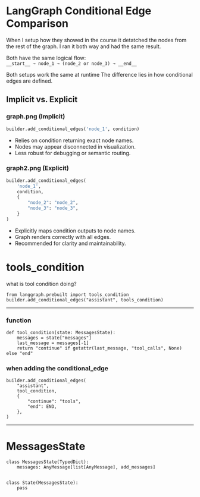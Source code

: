 # LangGraph Conditional Edge Comparison

When I setup how they showed in the course it detatched the nodes
from the rest of the graph. I ran it both way and had the same result. 

Both have the same logical flow:  
`__start__ → node_1 → (node_2 or node_3) → __end__`

Both setups work the same at runtime
The difference lies in how conditional edges are defined.

## Implicit vs. Explicit

### graph.png (Implicit)
```python
builder.add_conditional_edges('node_1', condition)
```
- Relies on condition returning exact node names.
- Nodes may appear disconnected in visualization.
- Less robust for debugging or semantic routing.

### graph2.png (Explicit)
```python
builder.add_conditional_edges(
    'node_1',
    condition,
    {
        "node_2": "node_2",
        "node_3": "node_3",
    }
)
```
- Explicitly maps condition outputs to node names.
- Graph renders correctly with all edges.
- Recommended for clarity and maintainability.


# tools_condition
what is tool condition doing?
```
from langgraph.prebuilt import tools_condition
builder.add_conditional_edges("assistant", tools_condition)
```
-----------------------------------------------------------------
### function
```
def tool_condition(state: MessagesState):
    messages = state["messages"]
    last_message = messages[-1]
    return "continue" if getattr(last_message, "tool_calls", None) else "end"
```
### when adding the conditional_edge
```
builder.add_conditional_edges(
    "assistant",
    tool_condition,
    {
        "continue": "tools",
        "end": END,
    },
)
```
-------------------------------------------------------------

# MessagesState
```
class MessagesState(TypedDict):
    messages: AnyMessage[list[AnyMessage], add_messages]


class State(MessagesState):
    pass
```